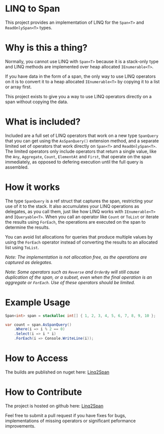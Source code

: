 # LINQ to Span

This project provides an implementation of LINQ 
for the `Span<T>` and `ReadOnlySpan<T>` types.

# Why is this a thing?

Normally, you cannot use LINQ with `Span<T>` because it is a stack-only type 
and LINQ methods are implemented over heap allocated `IEnumerable<T>`.

If you have data in the form of a span, the only way to use LINQ operators on it
is to convert it to a heap allocated `IEnumerable<T>` by copying it to a list or array first.

This project exists to give you a way to use LINQ operators directly on a span without copying the data.


# What is included?

Included are a full set of LINQ operators that work on a new type `SpanQuery` 
that you can get using the `AsSpanQuery()` extension method,
and a separate limited set of operators that work directly on `Span<T>` and `ReadOnlySpan<T>`.
The limited operators only include operators that return a single value, 
like the `Any`, `Aggregate`, `Count`, `ElementAt` and `First`,
that operate on the span immediately, 
as opposed to defering execution until the full query is assembled.

# How it works

The type `SpanQuery` is a ref struct that captures the span,
restricting your use of it to the stack.
It also accumulates your LINQ operations as delegates, as you call them,
just like how LINQ works with `IEnumerable<T>` and `IQueryable<T>`.
When you call an operator like `Count` or `ToList` 
or iterate the results using `ForEach`,
the operations are executed on the span to determine the results.

You can avoid list allocations for queries that produce multiple values by using the `ForEach` operator
instead of converting the results to an allocated list using `ToList`.

*Note: The implementation is not allocation free, as the operations are captured as delegates.*

*Note: Some operators such as `Reverse` and `OrderBy` will still cause duplication of the span, or a subset, 
even when the final operation is an aggregate or `ForEach`. Use of these operators should be limited.*

# Example Usage

```csharp
Span<int> span = stackalloc int[] { 1, 2, 3, 4, 5, 6, 7, 8, 9, 10 };

var count = span.AsSpanQuery()
	.Where(i => i % 2 == 0)
	.Select(i => i * i)
	.ForEach(i => Console.WriteLine(i));
```

# How to Access

The builds are published on nuget here: [Linq2Span](https://www.nuget.org/packages/Linq2Span/)

# How to Contribute

The project is hosted on github here: [Linq2Span](https://github.com/mattwar/Linq2Span)

Feel free to submit a pull request if you have fixes for bugs,
implementations of missing operators or significant peformance improvements.



